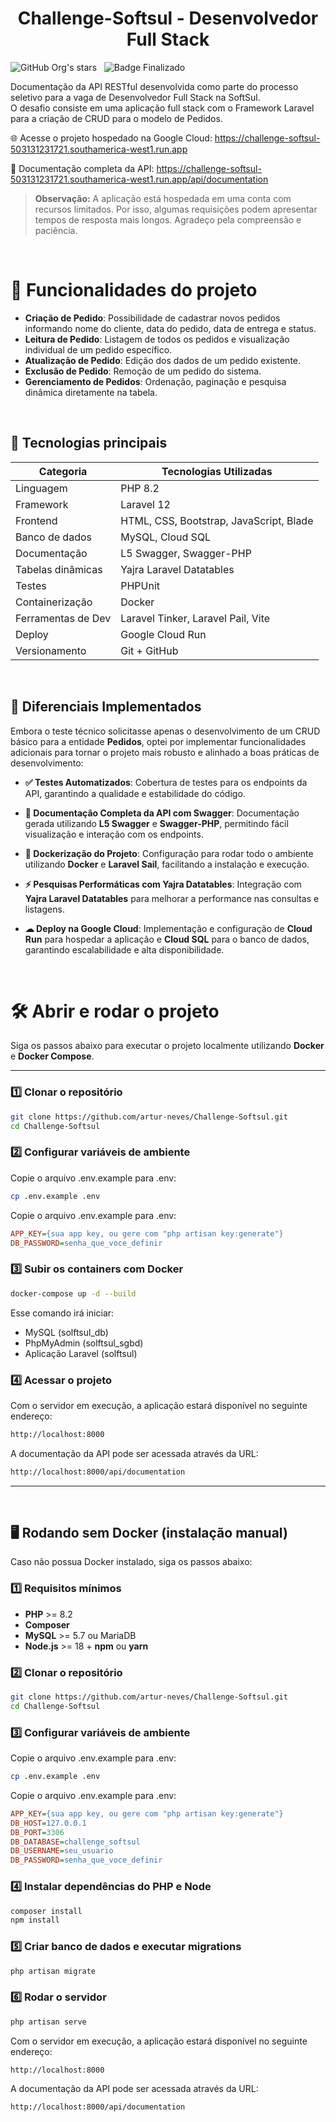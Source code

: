 <h1 align="center">Challenge-Softsul - Desenvolvedor Full Stack</h1>

![GitHub Org's stars](https://img.shields.io/github/license/Artur-Neves/Gerenciamento-escolar_java)
&nbsp;
![Badge Finalizado](http://img.shields.io/static/v1?label=STATUS&message=finalizado)

Documentação da API RESTful desenvolvida como parte do processo seletivo para a vaga de Desenvolvedor Full Stack na SoftSul.  
O desafio consiste em uma aplicação full stack com o Framework Laravel para a criação de CRUD para o modelo de Pedidos.

🌐 Acesse o projeto hospedado na Google Cloud:
https://challenge-softsul-503131231721.southamerica-west1.run.app

📄 Documentação completa da API:
https://challenge-softsul-503131231721.southamerica-west1.run.app/api/documentation

> **Observação:** A aplicação está hospedada em uma conta com recursos limitados. Por isso, algumas requisições podem apresentar tempos de resposta mais longos. Agradeço pela compreensão e paciência.

<br>

# :hammer: Funcionalidades do projeto

 - **Criação de Pedido**: Possibilidade de cadastrar novos pedidos informando nome do cliente, data do pedido, data de entrega e status.  
 - **Leitura de Pedido**: Listagem de todos os pedidos e visualização individual de um pedido específico.  
 - **Atualização de Pedido**: Edição dos dados de um pedido existente.  
 - **Exclusão de Pedido**: Remoção de um pedido do sistema.  
 - **Gerenciamento de Pedidos**: Ordenação, paginação e pesquisa dinâmica diretamente na tabela.  

<br>

## 🚀 Tecnologias principais
<div align="center">

| Categoria          | Tecnologias Utilizadas                          |
|--------------------|-------------------------------------------------|
| Linguagem          | PHP 8.2                                         |
| Framework          | Laravel 12                                      |
| Frontend           | HTML, CSS, Bootstrap, JavaScript, Blade         |
| Banco de dados     | MySQL, Cloud SQL                                |
| Documentação       | L5 Swagger, Swagger-PHP                         |
| Tabelas dinâmicas  | Yajra Laravel Datatables                        |
| Testes             | PHPUnit                                         |
| Containerização    | Docker                                          |
| Ferramentas de Dev | Laravel Tinker, Laravel Pail, Vite              |
| Deploy             | Google Cloud Run                                |
| Versionamento      | Git + GitHub                                    |

</div>
<br>

## 📌 Diferenciais Implementados

Embora o teste técnico solicitasse apenas o desenvolvimento de um CRUD básico para a entidade **Pedidos**, optei por implementar funcionalidades adicionais para tornar o projeto mais robusto e alinhado a boas práticas de desenvolvimento:

- **✅ Testes Automatizados**: Cobertura de testes para os endpoints da API, garantindo a qualidade e estabilidade do código.

- **📄 Documentação Completa da API com Swagger**: Documentação gerada utilizando **L5 Swagger** e **Swagger-PHP**, permitindo fácil visualização e interação com os endpoints.

- **🐳 Dockerização do Projeto**: Configuração para rodar todo o ambiente utilizando **Docker** e **Laravel Sail**, facilitando a instalação e execução.

- **⚡ Pesquisas Performáticas com Yajra Datatables**: Integração com **Yajra Laravel Datatables** para melhorar a performance nas consultas e listagens.

- **☁ Deploy na Google Cloud**: Implementação e configuração de **Cloud Run** para hospedar a aplicação e **Cloud SQL** para o banco de dados, garantindo escalabilidade e alta disponibilidade.


<br>

# 🛠️ Abrir e rodar o projeto

Siga os passos abaixo para executar o projeto localmente utilizando **Docker** e **Docker Compose**.

---

### 1️⃣ Clonar o repositório
```bash
git clone https://github.com/artur-neves/Challenge-Softsul.git
cd Challenge-Softsul
```

### 2️⃣ Configurar variáveis de ambiente
Copie o arquivo .env.example para .env:
```bash
cp .env.example .env
```
Copie o arquivo .env.example para .env:
```ini
APP_KEY={sua app key, ou gere com "php artisan key:generate"}
DB_PASSWORD=senha_que_voce_definir
```

### 3️⃣ Subir os containers com Docker
```bash
docker-compose up -d --build
```
Esse comando irá iniciar:
- MySQL (solftsul_db)
- PhpMyAdmin (solftsul_sgbd)
- Aplicação Laravel (solftsul)

### 4️⃣ Acessar o projeto
Com o servidor em execução, a aplicação estará disponível no seguinte endereço:
```bash
http://localhost:8000
```
A documentação da API pode ser acessada através da URL:
```bash
http://localhost:8000/api/documentation
```

---
<br> 

## 🖥️ Rodando sem Docker (instalação manual)

Caso não possua Docker instalado, siga os passos abaixo:

### 1️⃣ Requisitos mínimos
- **PHP** >= 8.2
- **Composer**
- **MySQL** >= 5.7 ou MariaDB
- **Node.js** >= 18 + **npm** ou **yarn**

### 2️⃣ Clonar o repositório
```bash
git clone https://github.com/artur-neves/Challenge-Softsul.git
cd Challenge-Softsul
```

### 3️⃣ Configurar variáveis de ambiente
Copie o arquivo .env.example para .env:
```bash
cp .env.example .env
```
Copie o arquivo .env.example para .env:
```ini
APP_KEY={sua app key, ou gere com "php artisan key:generate"}
DB_HOST=127.0.0.1
DB_PORT=3306
DB_DATABASE=challenge_softsul
DB_USERNAME=seu_usuario
DB_PASSWORD=senha_que_voce_definir
```
### 4️⃣ Instalar dependências do PHP e Node
```bash
composer install
npm install
```
### 5️⃣ Criar banco de dados e executar migrations
```bash
php artisan migrate
```

### 6️⃣ Rodar o servidor
```bash
php artisan serve
```
Com o servidor em execução, a aplicação estará disponível no seguinte endereço:
```bash
http://localhost:8000
```
A documentação da API pode ser acessada através da URL:
```bash
http://localhost:8000/api/documentation
```














